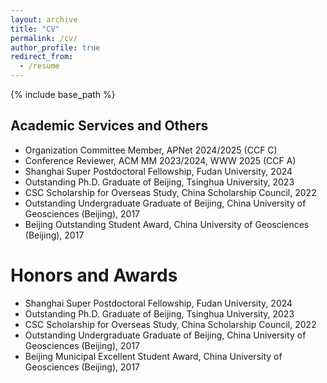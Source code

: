 ```yaml
---
layout: archive
title: "CV"
permalink: /cv/
author_profile: true
redirect_from:
  - /resume
---
```


{% include base_path %}


## Academic Services and Others

- Organization Committee Member, APNet 2024/2025 (CCF C)
- Conference Reviewer, ACM MM 2023/2024, WWW 2025 (CCF A) 
- Shanghai Super Postdoctoral Fellowship, Fudan University, 2024
- Outstanding Ph.D. Graduate of Beijing, Tsinghua University, 2023
- CSC Scholarship for Overseas Study, China Scholarship Council, 2022
- Outstanding Undergraduate Graduate of Beijing, China University of Geosciences (Beijing), 2017
- Beijing Outstanding Student Award, China University of Geosciences (Beijing), 2017


<!-- Education
======
* Ph.D in Department of Computer Science and Technology, Tsinghua University, 2023 
* M.S. in Department of Computer Science and Technology(transferred to Ph.D. track), Tsinghua University, 2020 
* B.S. in School of Information Engineering, China University of Geosciences (Beijing), 2017
* B.S. in School of Public Administration(Second Degree), China University of Geosciences (Beijing), 2017

Reasearch experience
======
* Postdoctoral Research Fellow
  * Fudan University, Shanghai, China
  * Sep 2023 – Present
  * Supervisor: Prof. Yang Xu

* Visiting Scholar
  * Dublin City University, Dublin, Ireland
  * Sep 2022 – Aug 2023
  * Host: Prof. Gabriel-Miro Muntean (IEEE Fellow)


Academic Service
======
* Organization Committee Member, APNet 2024/2025 (CCF C Conference)
* Conference Reviewer, ACM Multimedia 2024 (CCF A Conference)
* Conference Reviewer, ACM Multimedia 2023 (CCF A Conference)
* External Reviewer, The Web Conference (ACM WWW) 2025 (CCF A Conference)
 -->

<!-- Publications
======
  <ul>{% for post in site.publications reversed %}
    {% include archive-single-cv.html %}
  {% endfor %}</ul>
   -->
<!-- Talks
======
  <ul>{% for post in site.talks reversed %}
    {% include archive-single-talk-cv.html  %}
  {% endfor %}</ul> -->
  
<!-- Teaching
======
  <ul>{% for post in site.teaching reversed %}
    {% include archive-single-cv.html %}
  {% endfor %}</ul> -->
  
Honors and Awards
======
* Shanghai Super Postdoctoral Fellowship, Fudan University, 2024
* Outstanding Ph.D. Graduate of Beijing, Tsinghua University, 2023
* CSC Scholarship for Overseas Study, China Scholarship Council, 2022
* Outstanding Undergraduate Graduate of Beijing, China University of Geosciences (Beijing), 2017
* Beijing Municipal Excellent Student Award, China University of Geosciences (Beijing), 2017